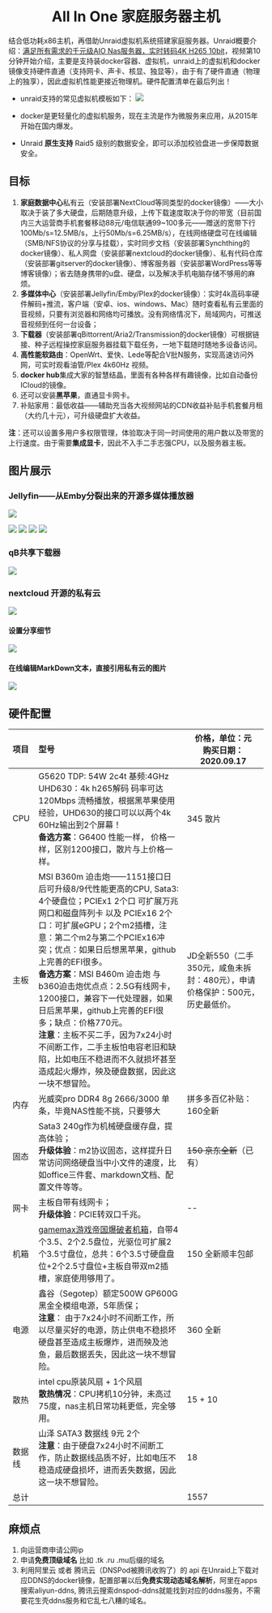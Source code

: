 <h1 align="center">All In One 家庭服务器主机</h1>

结合低功耗x86主机，再借助Unraid虚拟机系统搭建家庭服务器。Unraid概要介绍：[满足所有需求的千元级AIO Nas服务器，实时转码4K H265 10bit](https://www.bilibili.com/video/BV1nE41187fr)，视频第10分钟开始介绍，主要是支持装docker容器、虚拟机，unraid上的虚拟机和docker镜像支持硬件直通（支持网卡、声卡、核显、独显等），由于有了硬件直通（物理上的独享），因此虚拟机性能更接近物理机。硬件配置清单在最后列出！

- unraid支持的常见虚拟机模板如下：
  ![](./unraid_vms.jpg)

- docker是更轻量化的虚拟机服务，现在主流是作为微服务来应用，从2015年开始在国内爆发。
- Unraid **原生支持** Raid5 级别的数据安全，即可以添加校验盘进一步保障数据安全。

## 目标

1. **家庭数据中心**私有云（安装部署NextCloud等同类型的docker镜像）——大小取决于装了多大硬盘，后期随意升级，上传下载速度取决于你的带宽（目前国内三大运营商手机套餐移动88元/电信联通99~100多元——赠送的宽带下行100Mb/s=12.5MB/s，上行50Mb/s=6.25MB/s），在线网络硬盘可在线编辑（SMB/NFS协议的分享与挂载），实时同步文档（安装部署Synchthing的docker镜像）、私人网盘（安装部署nextcloud的docker镜像）、私有代码仓库（安装部署gitserver的docker镜像）、博客服务器（安装部署WordPress等等博客镜像）；省去随身携带的u盘、硬盘，以及解决手机电脑存储不够用的麻烦。
2. **多媒体中心**（安装部署Jellyfin/Emby/Plex的docker镜像）：实时4k高码率硬件解码+推流，客户端（安卓、ios、windows、Mac）随时查看私有云里面的音视频，只要有浏览器和网络均可播放。没有网络情况下，局域网内，可推送音视频到任何一台设备；
3. **下载器**（安装部署qBittorrent/Aria2/Transmission的docker镜像）可根据链接、种子远程操控家庭服务器挂载下载任务，一地下载随时随地多设备访问。
4. **高性能软路由**：OpenWrt、爱快、Lede等配合V批N服务，实现高速访问外网，可实时观看油管/Plex 4k60Hz 视频。
5. **docker hub**集成大家的智慧结晶，里面有各种各样有趣镜像，比如自动备份ICloud的镜像。
6. 还可以安装**黑苹果**，直通显卡网卡。
7. 补贴家用：最低收益——辅助充当各大视频网站的CDN收益补贴手机套餐月租（大约几十元），可升级硬盘扩大收益。

**注**：还可以设置多用户多权限管理，体验取决于同一时间使用的用户数以及带宽的上行速度。由于需要**集成显卡**，因此不入手二手志强CPU，以及服务器主板。

## 图片展示

### Jellyfin——从Emby分裂出来的开源多媒体播放器  

![](./README.assets/jellyfin-summary.jpg)

![](./README.assets/jellyfin-movies.jpg)
![](./README.assets/jellyfin-a_movie_intro.jpg)
![](./README.assets/jellyfin-LiveTV.jpg)
![](./README.assets/jellyfin-ACL.png)

### qB共享下载器

![](./README.assets/qb.jpg)

### nextcloud 开源的私有云

![](README.assets/nextcloud-summary.jpg)

#### 设置分享细节

![](README.assets/nextcloud-sharing.jpg)

#### 在线编辑MarkDown文本，直接引用私有云的图片

![](./README.assets/nextcloud-online-editing.jpg)


## 硬件配置

| 项目   | 型号                                                         | 价格，单位：元<br/>购买日期：2020.09.17                                            |
| :----- | :----------------------------------------------------------- | ------------------------------------------------------------ |
| CPU    | G5620 TDP: 54W 2c4t 基频:4GHz UHD630：4k h265解码 码率可达120Mbps 流畅播放，根据黑苹果使用经验，UHD630的接口可以以两个4k 60Hz输出到2个屏幕！<br/>**备选方案**：G6400 性能一样， 价格一样，区别1200接口，散片与上价格一样。 | 345 散片                                                     |
| 主板   | MSI B360m 迫击炮——1151接口日后可升级8/9代性能更高的CPU, Sata3: 4个硬盘位；PCIEx1 2个口 可扩展万兆网口和磁盘阵列卡 以及 PCIEx16 2个口：可扩展eGPU；2个m2插槽，注意：第二个m2与第二个PCIEx16冲突；优点：如果日后想黑苹果，github上完善的EFI很多。<br/>**备选方案**：MSI B460m 迫击炮 与b360迫击炮优点点：2.5G有线网卡，1200接口，兼容下一代处理器，如果日后黑苹果，github上完善的EFI很多；缺点：价格770元。<br/>**注意**：主板不买二手，因为7x24小时不间断工作，二手主板怕电容老旧和缺陷，比如电压不稳进而不久就损坏甚至造成起火爆炸，殃及硬盘数据，因此这一块不想冒险。 | JD全新550（二手350元，咸鱼未拆封：480元），申请价格保护：500元，历史最低价。 |
| 内存   | 光威奕pro DDR4 8g 2666/3000 单条，毕竟NAS性能不挑，只要够大  | 拼多多百亿补贴：160全新                                      |
| 固态   | Sata3 240g作为机械硬盘缓存盘，提高体验；<br/>**升级体验**：m2协议固态，这样提升日常访问网络硬盘当中小文件的速度，比如office三件套、markdown文档、配置文件等等。 | ~~150 京东全新~~（已有）                                     |
| 网卡   | 主板自带有线网卡；<br/>**升级体验**：PCIE转双口千兆。        | --                                                           |
| 机箱   | [gamemax游戏帝国爆破者机箱](https://detail.tmall.com/item.htm?spm=a230r.1.14.16.7509e111jXKITZ&id=542612838142&ns=1&abbucket=8)，自带4个3.5、2个2.5盘位，光驱位可扩展2个3.5寸盘位，总共：6个3.5寸硬盘盘位+2个2.5寸盘位+主板自带双m2插槽，家庭使用够用了。 | 150 全新顺丰包邮                                             |
| 电源   | 鑫谷（Segotep）额定500W GP600G黑金全模组电源，5年质保；<br/>**注意**： 由于7x24小时不间断工作，所以尽量买好的电源，防止供电不稳损坏硬盘甚至造成主板爆炸，进而殃及池鱼，最后数据丢失，因此这一块不想冒险。 | 360 全新                                                     |
| 散热   | intel cpu原装风扇 + 1个风扇<br/>**散热情况**：CPU拷机10分钟，未高过75度，nas主机日常功耗更低，完全够用。 | 15 + 10                                                      |
| 数据线 | 山泽 SATA3 数据线 9元 2个<br/>**注意**：由于硬盘7x24小时不间断工作，防止数据线品质不好，比如电压不稳造成硬盘损坏，进而丢失数据，因此这一块不想冒险。 | 18                                                           |
| 总计   |                                                              | 1557                                                         |

## 麻烦点

1. 向运营商申请公网ip
2. 申请**免费顶级域名** 比如 .tk .ru .mu后缀的域名
3. 利用阿里云 或者 腾讯云（DNSPod被腾讯收购了）的 api 在Unraid上下载对应DDNS的docker镜像，配置部署以后**免费实现动态域名解析**，阿里在apps搜索aliyun-ddns, 腾讯云搜索dnspod-ddns就能找到对应的ddns服务，不需要花生壳ddns服务和它乱七八糟的域名。

